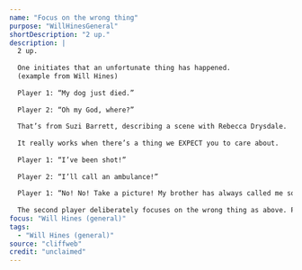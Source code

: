 ```yaml
---
name: "Focus on the wrong thing"
purpose: "WillHinesGeneral"
shortDescription: "2 up."
description: |
  2 up.
  
  One initiates that an unfortunate thing has happened.
  (example from Will Hines)
  
  Player 1: “My dog just died.”
  
  Player 2: “Oh my God, where?”
  
  That’s from Suzi Barrett, describing a scene with Rebecca Drysdale.
  
  It really works when there’s a thing we EXPECT you to care about.
  
  Player 1: “I’ve been shot!”
  
  Player 2: “I’ll call an ambulance!”
  
  Player 1: “No! No! Take a picture! My brother has always called me soft! This will prove him I’m tough!”
  
  The second player deliberately focuses on the wrong thing as above. Player 1 plays the straight character, Hilarity ensues!
focus: "Will Hines (general)"
tags:
  - "Will Hines (general)"
source: "cliffweb"
credit: "unclaimed"
---
```

